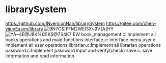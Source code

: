 # librarySystem
https://github.com/INversionNan/librarySystem
https://gitee.com/chen-yijunEason/library
![9N7C$)FFM2WEI3X~9V{A{HY](https://user-images.githubusercontent.com/102014220/162554697-203ff94e-ed7e-4b3e-bdc0-83034bbe6243.png)
![YA~4B@J8K%C5KS@7S4K7 EW](https://user-images.githubusercontent.com/102014220/162554700-d3210596-f9d9-4af5-b010-6834b4a47775.png)
book_management.c: Implement all books operations and main functions
interface.c: interface menu
user.c: Implement all user operations
librarian.c:Implement all librarian operations
password.c:Implement password input and verify(check)
save.c: save information and read information
